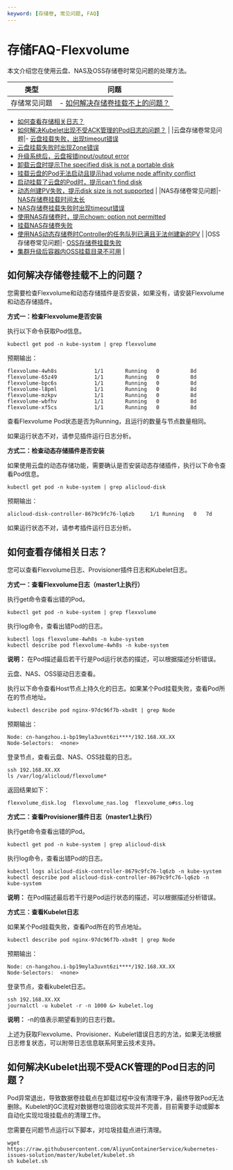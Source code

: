 ```yaml
---
keyword: [存储卷, 常见问题, FAQ]
---
```


# 存储FAQ-Flexvolume

本文介绍您在使用云盘、NAS及OSS存储卷时常见问题的处理方法。

|类型|问题|
|--|--|
|存储常见问题|-   [如何解决存储卷挂载不上的问题？](#section_dpb_h3t_h2b)
-   [如何查看存储相关日志？](#section_wrg_q3t_h2b)
-   [如何解决Kubelet出现不受ACK管理的Pod日志的问题？](#section_u3t_r77_ctv) |
|云盘存储卷常见问题|-   [云盘挂载失败，出现timeout错误](/intl.zh-CN/Kubernetes集群用户指南/存储-Flexvolume/云盘存储卷/云盘存储卷FAQ.md)
-   [云盘挂载失败时出现Zone错误](/intl.zh-CN/Kubernetes集群用户指南/存储-Flexvolume/云盘存储卷/云盘存储卷FAQ.md)
-   [升级系统后，云盘报错input/output error](/intl.zh-CN/Kubernetes集群用户指南/存储-Flexvolume/云盘存储卷/云盘存储卷FAQ.md)
-   [卸载云盘时提示The specified disk is not a portable disk](/intl.zh-CN/Kubernetes集群用户指南/存储-Flexvolume/云盘存储卷/云盘存储卷FAQ.md)
-   [挂载云盘的Pod无法启动且提示had volume node affinity conflict](/intl.zh-CN/Kubernetes集群用户指南/存储-Flexvolume/云盘存储卷/云盘存储卷FAQ.md)
-   [启动挂载了云盘的Pod时，提示can't find disk](/intl.zh-CN/Kubernetes集群用户指南/存储-Flexvolume/云盘存储卷/云盘存储卷FAQ.md)
-   [动态创建PV失败，提示disk size is not supported](/intl.zh-CN/Kubernetes集群用户指南/存储-Flexvolume/云盘存储卷/云盘存储卷FAQ.md) |
|NAS存储卷常见问题|-   [NAS存储卷挂载时间太长](/intl.zh-CN/Kubernetes集群用户指南/存储-Flexvolume/NAS存储卷/NAS存储卷FAQ.md)
-   [NAS存储卷挂载失败时出现timeout错误](/intl.zh-CN/Kubernetes集群用户指南/存储-Flexvolume/NAS存储卷/NAS存储卷FAQ.md)
-   [使用NAS存储卷时，提示chown: option not permitted](/intl.zh-CN/Kubernetes集群用户指南/存储-Flexvolume/NAS存储卷/NAS存储卷FAQ.md)
-   [挂载NAS存储卷失败](/intl.zh-CN/Kubernetes集群用户指南/存储-Flexvolume/NAS存储卷/NAS存储卷FAQ.md)
-   [使用NAS动态存储卷时Controller的任务队列已满且无法创建新的PV](/intl.zh-CN/Kubernetes集群用户指南/存储-Flexvolume/NAS存储卷/NAS存储卷FAQ.md) |
|OSS存储卷常见问题|-   [OSS存储卷挂载失败](/intl.zh-CN/Kubernetes集群用户指南/存储-Flexvolume/OSS存储卷/OSS存储卷FAQ.md)
-   [集群升级后容器内OSS挂载目录不可用](/intl.zh-CN/Kubernetes集群用户指南/存储-Flexvolume/OSS存储卷/OSS存储卷FAQ.md) |

## 如何解决存储卷挂载不上的问题？

您需要检查Flexvolume和动态存储插件是否安装，如果没有，请安装Flexvolume和动态存储插件。

**方式一：检查Flexvolume是否安装**

执行以下命令获取Pod信息。

```
kubectl get pod -n kube-system | grep flexvolume
```

预期输出：

```
flexvolume-4wh8s            1/1       Running   0          8d
flexvolume-65z49            1/1       Running   0          8d
flexvolume-bpc6s            1/1       Running   0          8d
flexvolume-l8pml            1/1       Running   0          8d
flexvolume-mzkpv            1/1       Running   0          8d
flexvolume-wbfhv            1/1       Running   0          8d
flexvolume-xf5cs            1/1       Running   0          8d   
```

查看Flexvolume Pod状态是否为Running，且运行的数量与节点数量相同。

如果运行状态不对，请参见插件运行日志分析。

**方式二：检查动态存储插件是否安装**

如果使用云盘的动态存储功能，需要确认是否安装动态存储插件，执行以下命令查看Pod信息。

```
kubectl get pod -n kube-system | grep alicloud-disk
```

预期输出：

```
alicloud-disk-controller-8679c9fc76-lq6zb     1/1 Running   0   7d           
```

如果运行状态不对，请参考插件运行日志分析。

## 如何查看存储相关日志？

您可以查看Flexvolume日志、Provisioner插件日志和Kubelet日志。

**方式一：查看Flexvolume日志（master1上执行）**

执行get命令查看出错的Pod。

```
kubectl get pod -n kube-system | grep flexvolume
```

执行log命令，查看出错Pod的日志。

```
kubectl logs flexvolume-4wh8s -n kube-system
kubectl describe pod flexvolume-4wh8s -n kube-system
```

**说明：** 在Pod描述最后若干行是Pod运行状态的描述，可以根据描述分析错误。

云盘、NAS、OSS驱动日志查看。

执行以下命令查看Host节点上持久化的日志。如果某个Pod挂载失败，查看Pod所在的节点地址。

```
kubectl describe pod nginx-97dc96f7b-xbx8t | grep Node
```

预期输出：

```
Node: cn-hangzhou.i-bp19myla3uvnt6zi****/192.168.XX.XX
Node-Selectors:  <none>
```

登录节点，查看云盘、NAS、OSS挂载的日志。

```
ssh 192.168.XX.XX
ls /var/log/alicloud/flexvolume*
```

返回结果如下：

```
flexvolume_disk.log  flexvolume_nas.log  flexvolume_o#ss.log
```

**方式二：查看Provisioner插件日志（master1上执行）**

执行get命令查看出错的Pod。

```
kubectl get pod -n kube-system | grep alicloud-disk
```

执行log命令，查看出错Pod的日志。

```
kubectl logs alicloud-disk-controller-8679c9fc76-lq6zb -n kube-system
kubectl describe pod alicloud-disk-controller-8679c9fc76-lq6zb -n kube-system
```

**说明：** 在Pod描述最后若干行是Pod运行状态的描述，可以根据描述分析错误。

**方式三：查看Kubelet日志**

如果某个Pod挂载失败，查看Pod所在的节点地址。

```
kubectl describe pod nginx-97dc96f7b-xbx8t | grep Node
```

预期输出：

```
Node: cn-hangzhou.i-bp19myla3uvnt6zi****/192.168.XX.XX
Node-Selectors:  <none>
```

登录节点，查看kubelet日志。

```
ssh 192.168.XX.XX
journalctl -u kubelet -r -n 1000 &> kubelet.log
```

**说明：** -n的值表示期望看到的日志行数。

上述为获取Flexvolume、Provisioner、Kubelet错误日志的方法，如果无法根据日志修复状态，可以附带日志信息联系阿里云技术支持。

## 如何解决Kubelet出现不受ACK管理的Pod日志的问题？

Pod异常退出，导致数据卷挂载点在卸载过程中没有清理干净，最终导致Pod无法删除。Kubelet的GC流程对数据卷垃圾回收实现并不完善，目前需要手动或脚本自动化实现垃圾挂载点的清理工作。

您需要在问题节点运行以下脚本，对垃圾挂载点进行清理。

```
wget https://raw.githubusercontent.com/AliyunContainerService/kubernetes-issues-solution/master/kubelet/kubelet.sh
sh kubelet.sh
```

